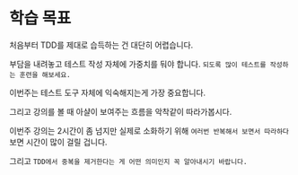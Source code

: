 # 학습 목표

처음부터 TDD를 제대로 습득하는 건 대단히 어렵습니다.

부담을 내려놓고 테스트 작성 자체에 가중치를 둬야 합니다. `되도록 많이 테스트를 작성하는 훈련을 해보세요.`

이번주는 테스트 도구 자체에 익숙해지는게 가장 중요합니다.

그리고 강의를 볼 때 아샬이 보여주는 흐름을 악착같이 따라가봅시다.

이번주 강의는 2시간이 좀 넘지만 실제로 소화하기 위해 `여러번 반복해서 보면서 따라하다` 보면 시간이 많이 걸릴 겁니다.

그리고 `TDD에서 중복을 제거한다는 게 어떤 의미인지 꼭 알아내시기 바랍니다.`